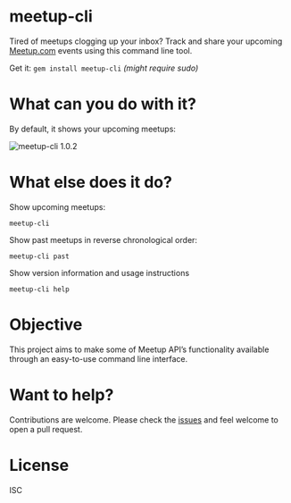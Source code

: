 # meetup-cli

Tired of meetups clogging up your inbox? Track and share your upcoming [Meetup.com](https://www.meetup.com/) events using this command line tool.

Get it: `gem install meetup-cli` *(might require sudo)*

# What can you do with it?

By default, it shows your upcoming meetups:

![meetup-cli 1.0.2](screenshot.png)

# What else does it do?

Show upcoming meetups:

```
meetup-cli
```

Show past meetups in reverse chronological order:

```
meetup-cli past
```

Show version information and usage instructions

```
meetup-cli help
```

# Objective

This project aims to make some of Meetup API’s functionality available through an easy-to-use command line interface.

# Want to help?

Contributions are welcome. Please check the [issues](https://github.com/specious/meetup-cli/issues) and feel welcome to open a pull request.

# License

ISC